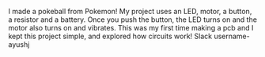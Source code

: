 I made a pokeball from Pokemon! 
My project uses an LED, motor, a button, a resistor and a battery. Once you push the button, the LED turns on and the motor also turns on and vibrates. 
This was my first time making a pcb and I kept this project simple, and explored how circuits work!
Slack username- ayushj